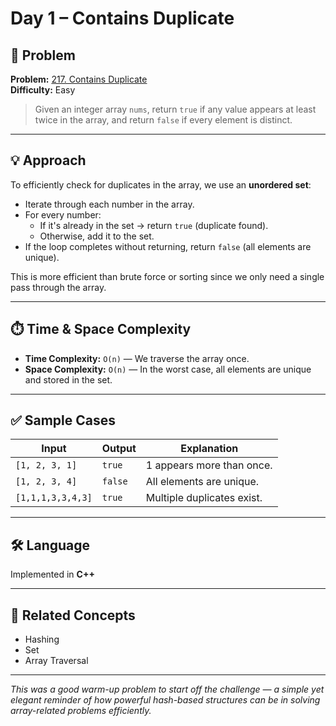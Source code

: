 # Day 1 – Contains Duplicate

## 🧩 Problem

**Problem:** [217. Contains Duplicate](https://leetcode.com/problems/contains-duplicate/)  
**Difficulty:** Easy

> Given an integer array `nums`, return `true` if any value appears at least twice in the array, and return `false` if every element is distinct.

---

## 💡 Approach

To efficiently check for duplicates in the array, we use an **unordered set**:

- Iterate through each number in the array.
- For every number:
  - If it's already in the set → return `true` (duplicate found).
  - Otherwise, add it to the set.
- If the loop completes without returning, return `false` (all elements are unique).

This is more efficient than brute force or sorting since we only need a single pass through the array.

---

## ⏱️ Time & Space Complexity

- **Time Complexity:** `O(n)` — We traverse the array once.
- **Space Complexity:** `O(n)` — In the worst case, all elements are unique and stored in the set.

---

## ✅ Sample Cases

| Input             | Output | Explanation                         |
|------------------|--------|-------------------------------------|
| `[1, 2, 3, 1]`    | `true` | 1 appears more than once.           |
| `[1, 2, 3, 4]`    | `false`| All elements are unique.            |
| `[1,1,1,3,3,4,3]` | `true` | Multiple duplicates exist.          |

---

## 🛠️ Language

Implemented in **C++**

---

## 🔗 Related Concepts

- Hashing
- Set
- Array Traversal

---

_This was a good warm-up problem to start off the challenge — a simple yet elegant reminder of how powerful hash-based structures can be in solving array-related problems efficiently._
